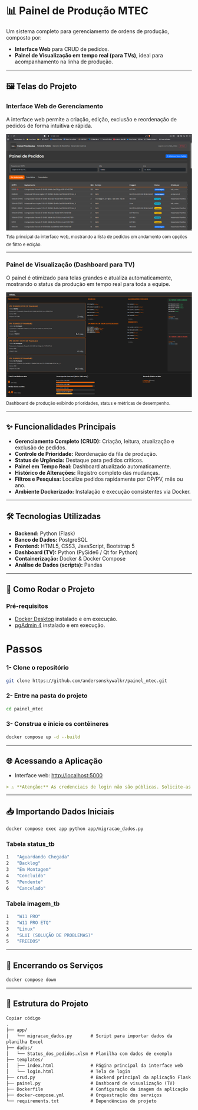 # 📊 Painel de Produção MTEC

Um sistema completo para gerenciamento de ordens de produção, composto por:
- **Interface Web** para CRUD de pedidos.  
- **Painel de Visualização em tempo real (para TVs)**, ideal para acompanhamento na linha de produção.

---

## 🖼️ Telas do Projeto

### Interface Web de Gerenciamento
A interface web permite a criação, edição, exclusão e reordenação de pedidos de forma intuitiva e rápida.  

![Interface Web](./docs/interface-web.png)  
<sub>Tela principal da interface web, mostrando a lista de pedidos em andamento com opções de filtro e edição.</sub>

---

### Painel de Visualização (Dashboard para TV)
O painel é otimizado para telas grandes e atualiza automaticamente, mostrando o status da produção em tempo real para toda a equipe.  

![Painel TV](./docs/painel-tv.png)  
<sub>Dashboard de produção exibindo prioridades, status e métricas de desempenho.</sub>

---

## ✨ Funcionalidades Principais

- **Gerenciamento Completo (CRUD):** Criação, leitura, atualização e exclusão de pedidos.  
- **Controle de Prioridade:** Reordenação da fila de produção.  
- **Status de Urgência:** Destaque para pedidos críticos.  
- **Painel em Tempo Real:** Dashboard atualizado automaticamente.  
- **Histórico de Alterações:** Registro completo das mudanças.  
- **Filtros e Pesquisa:** Localize pedidos rapidamente por OP/PV, mês ou ano.  
- **Ambiente Dockerizado:** Instalação e execução consistentes via Docker.  

---

## 🛠️ Tecnologias Utilizadas

- **Backend:** Python (Flask)  
- **Banco de Dados:** PostgreSQL  
- **Frontend:** HTML5, CSS3, JavaScript, Bootstrap 5  
- **Dashboard (TV):** Python (PySide6 / Qt for Python)  
- **Containerização:** Docker & Docker Compose  
- **Análise de Dados (scripts):** Pandas  

---

## 🚀 Como Rodar o Projeto

### Pré-requisitos
- [Docker Desktop](https://www.docker.com/products/docker-desktop/) instalado e em execução.
- [pgAdmin 4](https://www.pgadmin.org/download/pgadmin-4-windows/) instalado e em execução.

# Passos

### 1- Clone o repositório
```bash
git clone https://github.com/andersonskywalkr/painel_mtec.git
```

### 2- Entre na pasta do projeto
```bash
cd painel_mtec
```

### 3- Construa e inicie os contêineres
```bash
docker compose up -d --build
```
---

## 🌐 Acessando a Aplicação
- Interface web: [http://localhost:5000](http://localhost:5000)  

```Markdown
> ⚠️ **Atenção:** As credenciais de login não são públicas. Solicite-as ao administrador do sistema.
```
---

## 📥 Importando Dados Iniciais

```bash
docker compose exec app python app/migracao_dados.py
```
### Tabela status_tb
```bash
1	"Aguardando Chegada"
2	"Backlog"
3	"Em Montagem"
4	"Concluído"
5	"Pendente"
6	"Cancelado"
```
### Tabela imagem_tb
```bash
1	"W11 PRO"
2	"W11 PRO ETQ"
3	"Linux"
4	"SLUI (SOLUÇÃO DE PROBLEMAS)"
5	"FREEDOS"
```

---

## 🛑 Encerrando os Serviços

```bash
docker compose down
```
---

## 📂 Estrutura do Projeto
```plaintext
Copiar código
.
├── app/
│   └── migracao_dados.py       # Script para importar dados da planilha Excel
├── dados/
│   └── Status_dos_pedidos.xlsm # Planilha com dados de exemplo
├── templates/
│   ├── index.html              # Página principal da interface web
│   └── login.html              # Tela de login
├── crud.py                     # Backend principal da aplicação Flask
├── painel.py                   # Dashboard de visualização (TV)
├── Dockerfile                  # Configuração da imagem da aplicação
├── docker-compose.yml          # Orquestração dos serviços
└── requirements.txt            # Dependências do projeto
```
